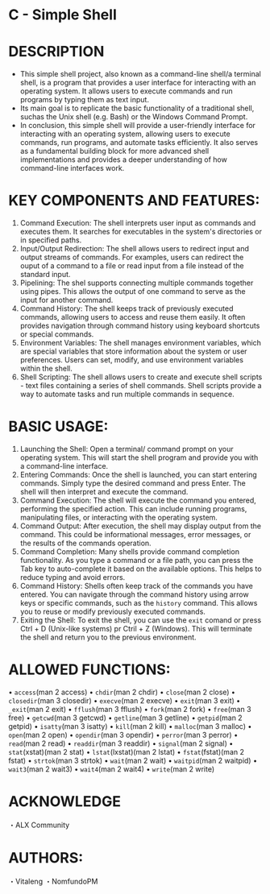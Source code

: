 # C - Simple Shell

# DESCRIPTION
- This simple shell project, also known as a command-line shell/a terminal shell, is a program that provides a user interface for interacting with an operating system. It allows users to execute commands and run programs by typing them as text input.
- Its main goal is to replicate the basic functionality of a traditional shell, suchas the Unix shell (e.g. Bash) or the Windows Command Prompt.
- In conclusion, this simple shell will provide a user-friendly interface for interacting with an operating system, allowing users to execute commands, run programs, and automate tasks efficiently. It also serves as a fundamental building block for more advanced shell implementations and provides a deeper understanding of how command-line interfaces work.

# KEY COMPONENTS AND FEATURES:
1. Command Execution: The shell interprets user input as commands and executes them. It searches for executables in the system's directories or in specified paths.
2. Input/Output Redirection: The shell allows users to redirect input and output streams of commands. For examples, users can redirect the ouput of a command to a file or read input from a file instead of the standard input.
3. Pipelining: The shel supports connecting multiple commands together using pipes. This allows the output of one command to serve as the input for another command.
4. Command History: The shell keeps track of previously executed commands, allowing users to access and reuse them easily. It often provides navigation through command history using keyboard shortcuts or special commands.
5. Environment Variables: The shell manages environment variables, which are special variables that store information about the system or user preferences. Users can set, modify, and use environment variables within the shell.
6. Shell Scripting: The shell allows users to create and execute shell scripts - text files containing a series of shell commands. Shell scripts provide a way to automate tasks and run multiple commands in sequence.

# BASIC USAGE:
1. Launching the Shell: Open a terminal/ command prompt on your operating system. This will start the shell program and provide you with a command-line interface.
2. Entering Commands: Once the shell is launched, you can start entering commands. Simply type the desired command and press Enter. The shell will then interpret and execute the command.
3. Command Execution: The shell will execute the command you entered, performing the specified action. This can include running programs, manipulating files, or interacting with the operating system.
4. Command Output: After execution, the shell may display output from the command. This could be informational messages, error messages, or the results of the commands operation.
5. Command Completion: Many shells provide command completion functionality. As you type a command or a file path, you can press the Tab key to auto-complete it based on the available options. This helps to reduce typing and avoid errors.
6. Command History: Shells often keep track of the commands you have entered. You can navigate through the command history using arrow keys or specific commands, such as the `history` command. This allows you to reuse or modify previously executed commands.
7. Exiting the Shell: To exit the shell, you can use the `exit` comand or press Ctrl + D (Unix-like systems) pr Ctril + Z (Windows). This will terminate the shell and return you to the previous environment.

# ALLOWED FUNCTIONS:
• `access`(man 2 access)
• `chdir`(man 2 chdir)
• `close`(man 2 close)
• `closedir`(man 3 closedir)
• `execve`(man 2 execve)
• `exit`(man 3 exit)
• `_exit`(man 2 exit)
• `fflush`(man 3 fflush)
• `fork`(man 2 fork)
• `free`(man 3 free)
• `getcwd`(man 3 getcwd)
• `getline`(man 3 getline)
• `getpid`(man 2 getpid)
• `isatty`(man 3 isatty)
• `kill`(man 2 kill)
• `malloc`(man 3 malloc)
• `open`(man 2 open)
• `opendir`(man 3 opendir)
• `perror`(man 3 perror)
• `read`(man 2 read)
• `readdir`(man 3 readdir)
• `signal`(man 2 signal)
• `stat`(xstat)(man 2 stat)
• `lstat`(lxstat)(man 2 lstat)
• `fstat`(fstat)(man 2 fstat)
• `strtok`(man 3 strtok)
• `wait`(man 2 wait)
• `waitpid`(man 2 waitpid)
• `wait3`(man 2 wait3)
• `wait4`(man 2 wait4)
• `write`(man 2 write)

# ACKNOWLEDGE
・ALX Community

# AUTHORS:
・Vitaleng
・NomfundoPM

